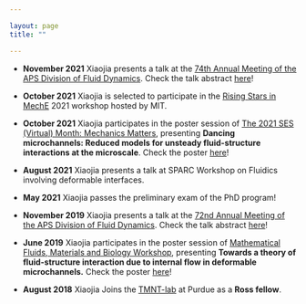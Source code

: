 ```yaml
---

layout: page
title: ""

---
```


* **November 2021** Xiaojia presents a talk at the [74th Annual Meeting of the APS Division of Fluid Dynamics](https://meetings.aps.org/Meeting/DFD21/Content/4090). Check the talk abstract [here](https://meetings.aps.org/Meeting/DFD21/Session/M11.4)!

* **October 2021** Xiaojia is selected to participate in the [Rising Stars in MechE](https://risingstarsme.mit.edu) 2021 workshop hosted by MIT.

* **October 2021** Xiaojia participates in the poster session of [The 2021 SES (Virtual) Month: Mechanics Matters](https://socengsci.org/ses-virtual-month/), presenting **Dancing microchannels: Reduced models for unsteady fluid-structure interactions at the microscale**. Check the poster [here](https://drive.google.com/file/d/1YwoWIYWpyXZqXQwHrh1N9k96o42NiF5H/view?usp=sharing)!

* **August 2021** Xiaojia presents a talk at SPARC Workshop on Fluidics involving deformable interfaces.

* **May 2021** Xiaojia passes the preliminary exam of the PhD program!

* **November 2019** Xiaojia presents a talk at the [72nd Annual Meeting of the APS Division of Fluid Dynamics](https://meetings.aps.org/Meeting/DFD19/Content/3770). Check the talk abstract [here](https://ui.adsabs.harvard.edu/abs/2019APS..DFDS35002W/abstract)!

* **June 2019** Xiaojia participates in the poster session of [Mathematical Fluids, Materials and Biology Workshop](https://indico.flatironinstitute.org/event/30/), presenting **Towards a theory of fluid-structure interaction due to internal flow in deformable microchannels.** Check the poster [here](https://drive.google.com/file/d/1IrlVk9TkBqkKrEvk0OJ-P8DSf58xpZI4/view?usp=sharing)!

* **August 2018** Xiaojia Joins the [TMNT-lab](https://tmnt-lab.org/index.html) at Purdue as a **Ross fellow**.
